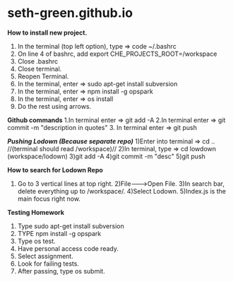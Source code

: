 # seth-green.github.io

**How to install new project.**
1. In the terminal (top left option), type => code ~/.bashrc
2. On line 4 of bashrc, add export CHE_PROJECTS_ROOT=/workspace
3. Close .bashrc
4. Close terminal.
5. Reopen Terminal.
6. In the terminal, enter => sudo apt-get install subversion
7. In the terminal, enter => npm install -g opspark
8. In the terminal, enter => os install
9. Do the rest using arrows.


**Github commands**
1.In terminal enter => git add -A
2.In terminal enter => git commit -m "description in quotes" 
3. In terminal enter => git push 

***Pushing Lodown (Because separate repo)***
1)Enter into terminal => cd .. //(terminal should read /workspace)//
2)In terminal, type => cd lowdown (workspace/lodown)
3)git add -A
4)git commit -m "desc"
5)git push

**How to search for Lodown Repo**
1) Go to 3 vertical lines at top right.
2)File--->Open File.
3)In search bar, delete everything up to /workspace/.
4)Select Lodown.
5)Index.js is the main focus right now.

**Testing Homework**
1. Type sudo apt-get install subversion
2. TYPE npm install -g opspark
4. Type os test.
5. Have personal access code ready.
6. Select assignment.
7. Look for failing tests.
8. After passing, type os submit.
